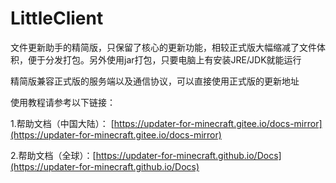 # LittleClient

文件更新助手的精简版，只保留了核心的更新功能，相较正式版大幅缩减了文件体积，便于分发打包。另外使用jar打包，只要电脑上有安装JRE/JDK就能运行

精简版兼容正式版的服务端以及通信协议，可以直接使用正式版的更新地址

使用教程请参考以下链接：

1.帮助文档（中国大陆）： [https://updater-for-minecraft.gitee.io/docs-mirror](https://updater-for-minecraft.gitee.io/docs-mirror)

2.帮助文档（全球）：[https://updater-for-minecraft.github.io/Docs](https://updater-for-minecraft.github.io/Docs)


